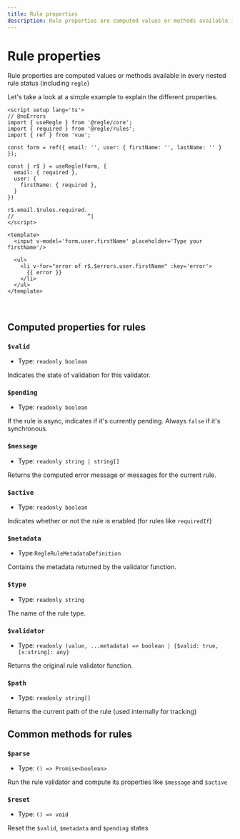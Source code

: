 ```yaml
---
title: Rule properties
description: Rule properties are computed values or methods available in every nested rule status
---
```


# Rule properties

Rule properties are computed values or methods available in every nested rule status (including `regle`)


Let's take a look at a simple example to explain the different properties.

``` vue twoslash
<script setup lang='ts'>
// @noErrors
import { useRegle } from '@regle/core';
import { required } from '@regle/rules';
import { ref } from 'vue';

const form = ref({ email: '', user: { firstName: '', lastName: '' } });

const { r$ } = useRegle(form, {
  email: { required },
  user: {
    firstName: { required },
  }
})

r$.email.$rules.required.
//                       ^|
</script>

<template>
  <input v-model='form.user.firstName' placeholder='Type your firstName'/>

  <ul>
    <li v-for="error of r$.$errors.user.firstName" :key='error'>
      {{ error }}
    </li>
  </ul>
</template>
```
<br/>

## Computed properties for rules


### `$valid`
- Type: `readonly boolean`
  
Indicates the state of validation for this validator.


### `$pending`
- Type: `readonly boolean`
  

If the rule is async, indicates if it's currently pending. Always `false` if it's synchronous.


### `$message`
- Type: `readonly string | string[]`

Returns the computed error message or messages for the current rule.


### `$active`
- Type: `readonly boolean`
  
Indicates whether or not the rule is enabled (for rules like `requiredIf`)

### `$metadata`
- Type `RegleRuleMetadataDefinition`

Contains the metadata returned by the validator function.


### `$type`
- Type: `readonly string`

The name of the rule type.

### `$validator`
- Type: `readonly (value, ...metadata) => boolean | {$valid: true, [x:string]: any}`

Returns the original rule validator function.

### `$path`
- Type: `readonly string[]`

Returns the current path of the rule (used internally for tracking)

## Common methods for rules


### `$parse`
- Type: `() => Promise<boolean>`

Run the rule validator and compute its properties like `$message` and `$active`

### `$reset`
- Type: `() => void`

Reset the `$valid`, `$metadata` and `$pending` states

